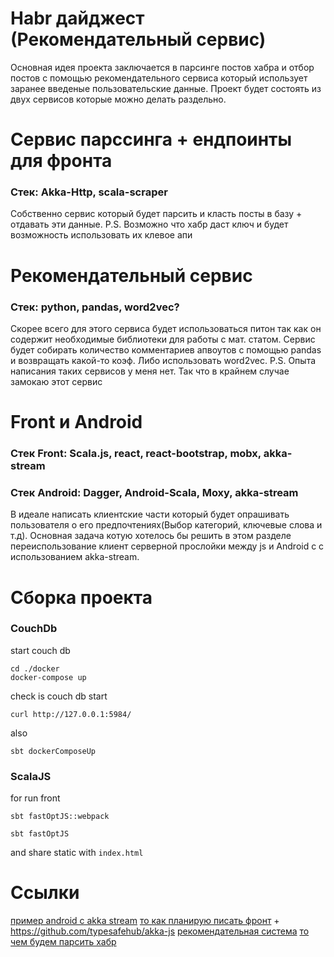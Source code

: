 # Habr дайджест (Рекомендательный сервис)
Основная идея проекта заключается в парсинге постов хабра и отбор постов с помощью рекомендательного сервиса который использует заранее введеные пользовательские данные.
Проект будет состоять из двух сервисов которые можно делать раздельно. 
# Сервис парссинга + ендпоинты для фронта
### Стек: Akka-Http, scala-scraper
Собственно сервис который будет парсить и класть посты в базу + отдавать эти данные. 
P.S. Возможно что хабр даст ключ и будет возможность использовать их клевое апи
# Рекомендательный сервис 
### Стек: python, pandas, word2vec?
Скорее всего для этого сервиса будет использоваться питон так как он содержит необходимые библиотеки для работы с мат. статом.
Сервис будет собирать количество комментариев апвоутов с помощью pandas и возвращать какой-то коэф. Либо использовать word2vec.
P.S. Опыта написания таких сервисов у меня нет. Так что в крайнем случае замокаю этот сервис
# Front и Android
### Стек Front: Scala.js, react, react-bootstrap, mobx, akka-stream
### Стек Android: Dagger, Android-Scala, Moxy, akka-stream
В идеале написать клиентские части который будет опрашивать пользователя о его предпочтениях(Выбор категорий, ключевые слова и т.д). Основная задача котую хотелось бы решить в этом разделе переиспользование клиент серверной прослойки между js и Android c с использованием akka-stream.

# Сборка проекта
### CouchDb
start couch db
```
cd ./docker 
docker-compose up
```

check is couch db start

```curl http://127.0.0.1:5984/```

also 

```sbt dockerComposeUp ```

### ScalaJS
for run front
```
sbt fastOptJS::webpack

sbt fastOptJS
```

and share static with ```index.html```
# Ссылки
[пример android с akka stream](https://www.youtube.com/watch?v=kGH0mbjA2_U) 
[то как планирую писать фронт](https://www.youtube.com/watch?v=FuT1z3GbbC4 ) +
https://github.com/typesafehub/akka-js 
[рекомендательная система](https://www.youtube.com/watch?v=3MEe5IzBJk4)
[то чем будем парсить хабр](https://github.com/ruippeixotog/scala-scraper)

